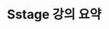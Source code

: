 ---
layout: category
taxonomy: Sstage
permalink: "/sstage/"
title: "Sstage 강의 요약"
author_profile: true
---
